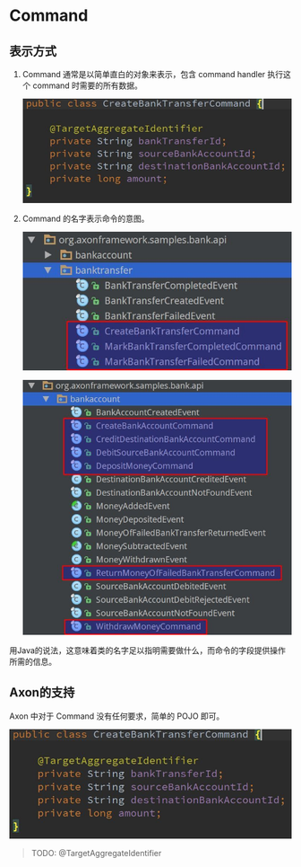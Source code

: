 # Command

## 表示方式

1. Command 通常是以简单直白的对象来表示，包含 command handler 执行这个 command 时需要的所有数据。

    ![](images/command-content.jpg)

2. Command 的名字表示命令的意图。

	![](images/command-name.jpg)

    ![](images/command-name2.jpg)

用Java的说法，这意味着类的名字足以指明需要做什么，而命令的字段提供操作所需的信息。

## Axon的支持

Axon 中对于 Command 没有任何要求，简单的 POJO 即可。

![](images/command-content.jpg)

> TODO: @TargetAggregateIdentifier


